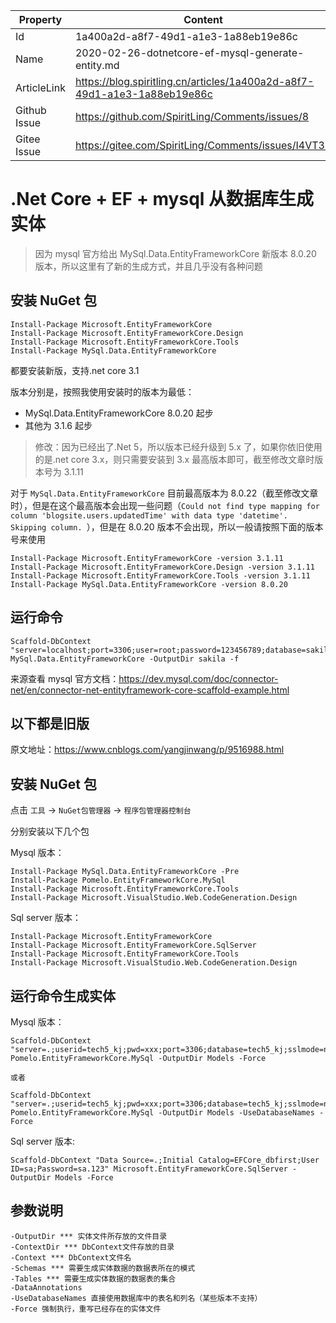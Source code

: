 | Property     | Content                                                      |
| ------------ | ------------------------------------------------------------ |
| Id           | 1a400a2d-a8f7-49d1-a1e3-1a88eb19e86c                         |
| Name         | 2020-02-26-dotnetcore-ef-mysql-generate-entity.md            |
| ArticleLink  | https://blog.spiritling.cn/articles/1a400a2d-a8f7-49d1-a1e3-1a88eb19e86c |
| Github Issue | https://github.com/SpiritLing/Comments/issues/8              |
| Gitee Issue  | https://gitee.com/SpiritLing/Comments/issues/I4VT3R          |

# .Net Core + EF + mysql 从数据库生成实体

> 因为 mysql 官方给出 MySql.Data.EntityFrameworkCore 新版本 8.0.20 版本，所以这里有了新的生成方式，并且几乎没有各种问题

## 安装 NuGet 包

```
Install-Package Microsoft.EntityFrameworkCore
Install-Package Microsoft.EntityFrameworkCore.Design
Install-Package Microsoft.EntityFrameworkCore.Tools
Install-Package MySql.Data.EntityFrameworkCore
```

都要安装新版，支持.net core 3.1

版本分别是，按照我使用安装时的版本为最低：

-   MySql.Data.EntityFrameworkCore 8.0.20 起步
-   其他为 3.1.6 起步

> 修改：因为已经出了.Net 5，所以版本已经升级到 5.x 了，如果你依旧使用的是.net core 3.x，则只需要安装到 3.x 最高版本即可，截至修改文章时版本号为 3.1.11

对于 `MySql.Data.EntityFrameworkCore` 目前最高版本为 8.0.22（截至修改文章时），但是在这个最高版本会出现一些问题（`Could not find type mapping for column 'blogsite.users.updatedTime' with data type 'datetime'. Skipping column. `），但是在 8.0.20 版本不会出现，所以一般请按照下面的版本号来使用

```
Install-Package Microsoft.EntityFrameworkCore -version 3.1.11
Install-Package Microsoft.EntityFrameworkCore.Design -version 3.1.11
Install-Package Microsoft.EntityFrameworkCore.Tools -version 3.1.11
Install-Package MySql.Data.EntityFrameworkCore -version 8.0.20
```

## 运行命令

```
Scaffold-DbContext "server=localhost;port=3306;user=root;password=123456789;database=sakila" MySql.Data.EntityFrameworkCore -OutputDir sakila -f
```

来源查看 mysql 官方文档：https://dev.mysql.com/doc/connector-net/en/connector-net-entityframework-core-scaffold-example.html

## 以下都是旧版

原文地址：https://www.cnblogs.com/yangjinwang/p/9516988.html

## 安装 NuGet 包

点击 `工具` -> `NuGet包管理器` -> `程序包管理器控制台`

分别安装以下几个包

Mysql 版本：

```
Install-Package MySql.Data.EntityFrameworkCore -Pre
Install-Package Pomelo.EntityFrameworkCore.MySql
Install-Package Microsoft.EntityFrameworkCore.Tools
Install-Package Microsoft.VisualStudio.Web.CodeGeneration.Design
```

Sql server 版本：

```
Install-Package Microsoft.EntityFrameworkCore
Install-Package Microsoft.EntityFrameworkCore.SqlServer
Install-Package Microsoft.EntityFrameworkCore.Tools
Install-Package Microsoft.VisualStudio.Web.CodeGeneration.Design
```

## 运行命令生成实体

Mysql 版本：

```
Scaffold-DbContext "server=.;userid=tech5_kj;pwd=xxx;port=3306;database=tech5_kj;sslmode=none;" Pomelo.EntityFrameworkCore.MySql -OutputDir Models -Force

或者

Scaffold-DbContext "server=.;userid=tech5_kj;pwd=xxx;port=3306;database=tech5_kj;sslmode=none;" Pomelo.EntityFrameworkCore.MySql -OutputDir Models -UseDatabaseNames -Force
```

Sql server 版本:

```
Scaffold-DbContext "Data Source=.;Initial Catalog=EFCore_dbfirst;User ID=sa;Password=sa.123" Microsoft.EntityFrameworkCore.SqlServer -OutputDir Models -Force
```

## 参数说明

```
-OutputDir *** 实体文件所存放的文件目录
-ContextDir *** DbContext文件存放的目录
-Context *** DbContext文件名
-Schemas *** 需要生成实体数据的数据表所在的模式
-Tables *** 需要生成实体数据的数据表的集合
-DataAnnotations
-UseDatabaseNames 直接使用数据库中的表名和列名（某些版本不支持）
-Force 强制执行，重写已经存在的实体文件
```

